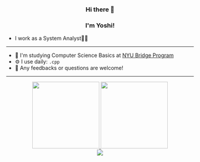 <h3 align="center">Hi there 🤝 </h3>
<h3 align="center">I'm Yoshi! </h3>

- I work as a System Analyst👨‍💻

---

- 🚀 I'm  studying Computer Science Basics at [NYU Bridge Program](https://engineering.nyu.edu/academics/programs/nyu-tandon-bridge)
- ⚙️ I use daily:  `.cpp`
- 🧪 Any feedbacks or questions are welcome!

---

<div align="center">
  <a href="https://github.com/ny000815">
  <img height="180em" src="https://github-readme-stats.vercel.app/api?username=ny000815&show_icons=true&theme=dracula&include_all_commits=true&count_private=true"/>
  <img height="180em" src="https://github-readme-stats.vercel.app/api/top-langs/?username=ny000815&layout=compact&langs_count=7&theme=dracula"/>
</div>
<div align="center"> 
  <a href="https://www.linkedin.com/in/yoshiakin/" target="_blank"><img src="https://img.shields.io/badge/-LinkedIn-%230077B5?style=for-the-badge&logo=linkedin&logoColor=white" target="_blank"></a> 
</div>
